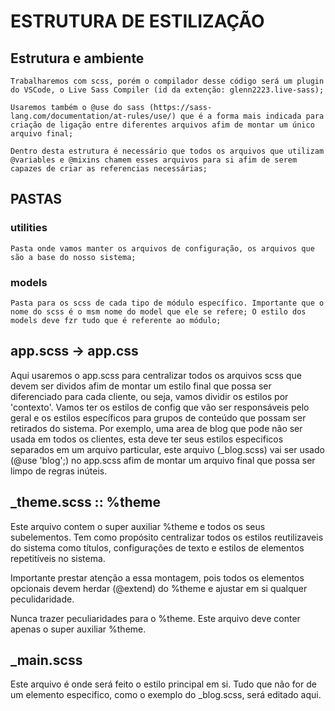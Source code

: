 # ESTRUTURA DE ESTILIZAÇÃO

## Estrutura e ambiente

    Trabalharemos com scss, porém o compilador desse código será um plugin do VSCode, o Live Sass Compiler (id da extenção: glenn2223.live-sass);

    Usaremos também o @use do sass (https://sass-lang.com/documentation/at-rules/use/) que é a forma mais indicada para criação de ligação entre diferentes arquivos afim de montar um único arquivo final;

    Dentro desta estrutura é necessário que todos os arquivos que utilizam @variables e @mixins chamem esses arquivos para si afim de serem capazes de criar as referencias necessárias;

## PASTAS

### utilities

    Pasta onde vamos manter os arquivos de configuração, os arquivos que são a base do nosso sistema;

### models

    Pasta para os scss de cada tipo de módulo específico. Importante que o nome do scss é o msm nome do model que ele se refere; O estilo dos models deve fzr tudo que é referente ao módulo;

## app.scss -> app.css

Aqui usaremos o app.scss para centralizar todos os arquivos scss que devem ser dividos afim de montar um estilo final que possa ser diferenciado para cada cliente, ou seja, vamos dividir os estilos por 'contexto'. Vamos ter os estilos de config que vão ser responsáveis pelo geral e os estilos específicos para grupos de conteúdo que possam ser retirados do sistema. Por exemplo, uma area de blog que pode não ser usada em todos os clientes, esta deve ter seus estilos especificos separados em um arquivo particular, este arquivo (\_blog.scss) vai ser usado (@use 'blog';) no app.scss afim de montar um arquivo final que possa ser limpo de regras inúteis.

## \_theme.scss :: %theme

Este arquivo contem o super auxiliar %theme e todos os seus subelementos. Tem como propósito centralizar todos os estilos reutilizaveis do sistema como títulos, configurações de texto e estilos de elementos repetitíveis no sistema.

Importante prestar atenção a essa montagem, pois todos os elementos opcionais devem herdar (@extend) do %theme e ajustar em si qualquer peculidaridade.

Nunca trazer peculiaridades para o %theme. Este arquivo deve conter apenas o super auxiliar %theme.

## \_main.scss

Este arquivo é onde será feito o estilo principal em si. Tudo que não for de um elemento especifico, como o exemplo do \_blog.scss, será editado aqui.

